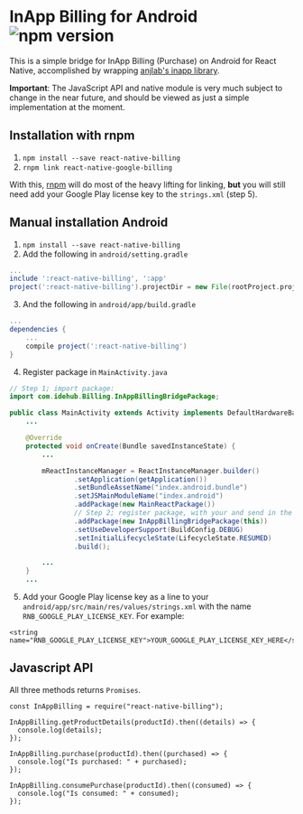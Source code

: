 InApp Billing for Android ![npm version](https://img.shields.io/npm/v/react-native-billing.svg)
=============
This is a simple bridge for InApp Billing (Purchase) on Android for React Native, accomplished by wrapping [anjlab's inapp library](https://github.com/anjlab/android-inapp-billing-v3).

**Important**:  The JavaScript API and native module is very much subject to change in the near future, and should be viewed as just a simple implementation at the moment.

## Installation with rnpm
1. `npm install --save react-native-billing`
2. `rnpm link react-native-google-billing`

With this, [rnpm](https://github.com/rnpm/rnpm) will do most of the heavy lifting for linking, **but** you will still need add your Google Play license key to the `strings.xml` (step 5).

## Manual installation Android

1. `npm install --save react-native-billing`
2. Add the following in `android/setting.gradle`

  ```gradle
  ...
  include ':react-native-billing', ':app'
  project(':react-native-billing').projectDir = new File(rootProject.projectDir, '../node_modules/react-native-billing/android')
  ```

3. And the following in `android/app/build.gradle`

  ```gradle
  ...
  dependencies {
      ...
      compile project(':react-native-billing')
  }
  ```

4. Register package in `MainActivity.java`

  ```java
  // Step 1; import package:
  import com.idehub.Billing.InAppBillingBridgePackage;

  public class MainActivity extends Activity implements DefaultHardwareBackBtnHandler {
      ...

      @Override
      protected void onCreate(Bundle savedInstanceState) {
          ...

          mReactInstanceManager = ReactInstanceManager.builder()
                  .setApplication(getApplication())
                  .setBundleAssetName("index.android.bundle")
                  .setJSMainModuleName("index.android")
                  .addPackage(new MainReactPackage())
                  // Step 2; register package, with your and send in the MainActivity as a parameter (this):
                  .addPackage(new InAppBillingBridgePackage(this))
                  .setUseDeveloperSupport(BuildConfig.DEBUG)
                  .setInitialLifecycleState(LifecycleState.RESUMED)
                  .build();

          ...
      }
      ...
  ```
5. Add your Google Play license key as a line to your `android/app/src/main/res/values/strings.xml` with the name `RNB_GOOGLE_PLAY_LICENSE_KEY`. For example:
```
<string name="RNB_GOOGLE_PLAY_LICENSE_KEY">YOUR_GOOGLE_PLAY_LICENSE_KEY_HERE</string>
```

## Javascript API
All three methods returns `Promises`.
```
const InAppBilling = require("react-native-billing");

InAppBilling.getProductDetails(productId).then((details) => {
  console.log(details);
});

InAppBilling.purchase(productId).then((purchased) => {
  console.log("Is purchased: " + purchased);
});

InAppBilling.consumePurchase(productId).then((consumed) => {
  console.log("Is consumed: " + consumed);
});
```

